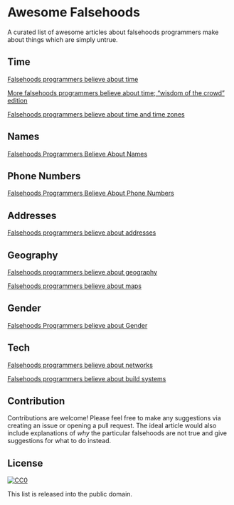 # Awesome Falsehoods
A curated list of awesome articles about falsehoods programmers make about things which are simply untrue.

## Time

[Falsehoods programmers believe about time](http://infiniteundo.com/post/25326999628/falsehoods-programmers-believe-about-time)

[More falsehoods programmers believe about time; “wisdom of the crowd” edition](http://infiniteundo.com/post/25509354022/more-falsehoods-programmers-believe-about-time)

[Falsehoods programmers believe about time and time zones](http://www.creativedeletion.com/2015/01/28/falsehoods-programmers-date-time-zones.html)

## Names

[Falsehoods Programmers Believe About Names](http://www.kalzumeus.com/2010/06/17/falsehoods-programmers-believe-about-names/)

## Phone Numbers

[Falsehoods Programmers Believe About Phone Numbers](https://github.com/googlei18n/libphonenumber/blob/master/FALSEHOODS.md)

## Addresses

[Falsehoods programmers believe about addresses](https://www.mjt.me.uk/posts/falsehoods-programmers-believe-about-addresses/)

## Geography

[Falsehoods programmers believe about geography](http://wiesmann.codiferes.net/wordpress/?p=15187)

[Falsehoods programmers believe about maps](http://www.atlefren.net/post/2014/09/falsehoods-programmers-believe-about-maps/)

## Gender

[Falsehoods Programmers believe about Gender](https://medium.com/gender-2-0/falsehoods-programmers-believe-about-gender-f9a3512b4c9c#.wanm4lsrn)

## Tech

[Falsehoods programmers believe about networks](http://blog.erratasec.com/2012/06/falsehoods-programmers-believe-about.html)

[Falsehoods programmers believe about build systems](http://pozorvlak.livejournal.com/174763.html)

## Contribution

Contributions are welcome! Please feel free to make any suggestions via creating an issue or opening a pull request. The ideal article would also include explanations of *why* the particular falsehoods are not true and give suggestions for what to do instead.

## License

[![CC0](http://i.creativecommons.org/p/zero/1.0/88x31.png)](http://creativecommons.org/publicdomain/zero/1.0/)

This list is released into the public domain.
